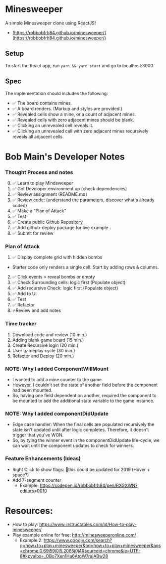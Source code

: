 # Minesweeper

A simple Minesweeper clone using ReactJS!
 - (https://robbobfrh84.github.io/minesweeper/](https://robbobfrh84.github.io/minesweeper/)

## Setup

To start the React app, run `yarn && yarn start` and go to localhost:3000.

## Spec

The implementation should includes the following:

* ✅ The board contains mines.
* ✅ A board renders. (Markup and styles are provided.)
* ✅ Revealed cells show a mine, or a count of adjacent mines.
* ✅ Revealed cells with zero adjacent mines should be blank.
* ✅ Clicking an unrevealed cell reveals it.
* ✅ Clicking an unrevealed cell with zero adjacent mines recursively reveals all adjacent cells.


# Bob Main's Developer Notes

### Thought Process and notes

0. ✅ Learn to play Mindsweeper
1. ✅ Get Developer environment up (check dependencies)
2. ✅ Review assignment (README.md)
2. ✅ Review code: (understand the parameters, discover what's already coded)
3. ✅ Make a "Plan of Attack"
4. ✅ Test
5. ✅ Create public Github Repository
6. ✅ Add github-deploy package for live example
7. ✅ Submit for review


### Plan of Attack

1. ✅ Display complete grid with hidden bombs
  - Starter code only renders a single cell. Start by adding rows & columns.
2. ✅ Click events > reveal bombs or empty
3. ✅ Check Surrounding cells: logic first (Populate object)
4. ✅ Add recursive Check: logic first (Populate object)
5. ✅ Add to UI
6. ✅ Test
7. ✅ Refactor
8. 🔥Review and add notes

### Time tracker

1. Download code and review (10 min.)
2. Adding blank game board (15 min.)
3. Create Recursive login (20 min.)
4. User gameplay cycle (30 min.)
5. Refactor and Deploy (20 min.)

### NOTE: Why I added ComponentWillMount

* I wanted to add a mine counter to the game.
* However, I couldn't set the state of another field before the component had been mounted.
* So, having one field dependent on another, required the component to be mounted to add the additional state variable to the game instance.

### NOTE: Why I added componentDidUpdate

* Edge case handler: When the final cells are populated recursively the state isn't updated until after logic completes. Therefore, it doesn't trigger that you've WON.
* So, by tying the winner event in the componentDidUpdate life-cycle, we can wait until the component updates to check for winners.

### Feature Enhancements (Ideas)

- Right Click to show flags: 🤔this could be updated for 2019 (Hover + space?)
- Add 7-segment counter
  - Example: https://codepen.io/robbobfrh84/pen/RXGXWN?editors=0010

# Resources:
- How to play: https://www.instructables.com/id/How-to-play-minesweeper/
- Play example online for free: http://minesweeperonline.com/
  - Example 2: https://www.google.com/search?q=how+to+play+minesweeper&oq=how+to+play+minesweeper&aqs=chrome.0.69i59j0l5.2065j0j4&sourceid=chrome&ie=UTF-8#kpvalbx=_OBo7Xen1Ha6AtgW7rajABw28
